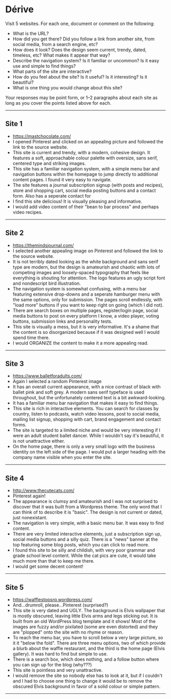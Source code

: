 # Dérive

Visit 5 websites. For each one, document or comment on the following:
* What is the URL?
* How did you get there? Did you follow a link from another site, from social media, from a search engine, etc?
* How does it look? Does the design seem current, trendy, dated, timeless, etc? What makes it appear that way?
* Describe the navigation system? Is it familiar or uncommon? Is it easy use and simple to find things?
* What parts of the site are interactive?
* How do you feel about the site? Is it useful? Is it interesting? Is it beautiful?
* What is one thing you would change about this site?

Your responses may be point form, or 1–2 paragraphs about each site as long as you cover the points listed above for each.

---
## Site 1
* https://mastchocolate.com/
* I opened Pinterest and clicked on an appealing picture and followed the link to the source website.
* This site is current and trendy, with a modern, cohesive design.  It features a soft, approachable colour palette with oversize, sans   serif, centered type and striking images.  
* This site has a familiar navigation system, with a simple menu bar and navigation buttons within the homepage to jump directly to       additional content pages.  I found it very easy to navigate.
* The site features a journal subscription signup (with posts and recipes), store and shopping cart, social media posting buttons and a   contact form.  Also has a seperate contact for 
* I find this site delicious!  It is visually pleasing and informative.
* I would add video content of their "bean to bar process" and perhaps video recipes.
---
## Site 2
* https://themindsjournal.com/
* I selected another appealing image on Pinterest and followed the link to the source website.
* It is not terribly dated looking as the white background and sans serif type are modern, but the design is amateurish and chaotic with   lots of competing images and loosely-spaced typography that feels like everything is shouting for attention. The logo features an       ugly script font and nondescript bird illustration.
* The navigation system is somewhat confusing, with a menu bar featuring extensive drop-downs and a seperate hamburger menu with the       same options, only for submission.  The pages scroll endlessly, with "load more" buttons if you want to keep right on going (which I     did not).
* There are search boxes on multiple pages, register/login page, social media buttons to post on every platform I know, a video player,   voting buttons, submission links and personality tests.
* This site is visually a mess, but it is very informative. It's a shame that the content is so disorganized because if it was designed   well I would spend time there. 
* I would ORGANIZE the content to make it a more appealing read.  
---
## Site 3
* https://www.balletforadults.com/
* Again I selected a random Pinterest image
* It has an overall current appearance, with a nice contrast of black with ballet pink and soft grey.  A modern sans serif typeface is     used throughout, but the unfortunately centered text is a bit awkward-looking.
* It has a familiar menu bar navigation that makes it easy to find things.
* This site is rich in interactive elements.  You can search for classes by country, listen to podcasts, watch video lessons, post to     social media, mailing list signup, shopping with cart, brand engagement and contact forms.
* The site is targeted to a limited niche and would be very interesting if I were an adult student ballet dancer.  While I wouldn't say   it's beautiful, it is not unattractive either.  
* On the home page, there is only a very small logo with the business identity on the left side of the page.  I would put a larger         heading with the company name visible when you enter the site.
---
## Site 4
* http://www.thecutecats.com/
* Pinterest again!
* The appearance is clumsy and amateurish and I was not surprised to discover that it was built from a Wordpress theme.  The only word     that I can think of to describe it is "basic". The design is not current or dated, just nonexistant.
* The navigation is very simple, with a basic menu bar.  It was easy to find content.
* There are very limited interactive elements, just a subscription sign up, social media buttons and a silly quiz.  There is a "news"     banner at the top featuring some blog posts, which you can click to read more.
* I found this site to be silly and childish, with very poor grammar and grade school level content.  While the cat pics are cute, it     would take much more than that to keep me there.
* I would get some decent content!
---
## Site 5
* https://wafflestopsrq.wordpress.com/
* And...drumroll, please...Pinterest (surprised?)
* This site is very dated and UGLY.  The background is Elvis wallpaper that is mostly obscured, leaving little Elvis arms and legs         sticking out. It is built from an old WordPress blog template and it shows!  Most of the images are fuzzy and/or pixilated (some are     even distorted) and they are "plopped" onto the site with no rhyme or reason.
* To reach the menu bar, you have to scroll below a very large picture, so it it "below the fold".  There are three menu options, two of   which provide a blurb about the waffle restaurant, and the third is the home page (Elvis gallery).  It was hard to find but simple to   use.
* There is a search box, which does nothing, and a follow button where you can sign up for the blog (why???)
* This site is pointless and very unattractive.
* I would remove the site so nobody else has to look at it, but if I couldn't and I had to choose one thing to change it would be to       remove the obscured Elvis background in favor of a solid colour or simple pattern.






---
